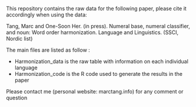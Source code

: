 This repository contains the raw data for the following paper, please cite it accordingly when using the data:

Tang, Marc and One-Soon Her. (in press). Numeral base, numeral classifier, and noun: Word order harmonization. Language and Linguistics. (SSCI, Nordic list)

The main files are listed as follow :
- Harmonization_data is the raw table with information on each individual language
- Harmonization_code is the R code used to generate the results in the paper

Please contact me (personal website: marctang.info) for any comment or question
